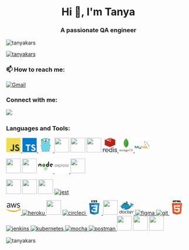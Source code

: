<h1 align="center">Hi 👋, I'm Tanya</h1>
<h3 align="center">A passionate QA engineer</h3>

<p align="left"> <img src="https://komarev.com/ghpvc/?username=tanyakars&label=Profile%20views&color=0e75b6&style=flat" alt="tanyakars" /> </p>

<p align="left"> <a href="https://github.com/ryo-ma/github-profile-trophy"><img src="https://github-profile-trophy.vercel.app/?username=tanyakars&theme=onedark" alt="tanyakars" /></a> </p>

<h3 align="left"> 📫 How to reach me:</h3>
<p align="left">
  <a href="mailto:83120590tk@gmail.com">
    <img src="https://img.shields.io/badge/83120590tk@gmail.com-c14438?style=flat-square&logo=Gmail&logoColor=white" alt="Gmail" />
  </a>
</p>



<h3 align="left">Connect with me:</h3>
<p align="left">
 <a href="https://www.linkedin.com/in/tanyakarsova"><img src="https://img.shields.io/badge/linkedin-%230077B5.svg?&style=for-the-badge&logo=linkedin&logoColor=white" height="40" ></a> 
</p>

<h3 align="left">Languages and Tools:</h3>
<p align="left">
<a href="https://developer.mozilla.org/en-US/docs/Web/JavaScript" target="_blank" rel="noreferrer"> <img src="https://raw.githubusercontent.com/devicons/devicon/master/icons/javascript/javascript-original.svg" alt="javascript" width="40" height="40"/> </a>
<a href="https://www.typescriptlang.org/" target="_blank" rel="noreferrer"> <img src="https://raw.githubusercontent.com/devicons/devicon/master/icons/typescript/typescript-original.svg" alt="typescript" width="40" height="40"/> </a> 
<a href="https://golang.org" target="_blank" rel="noreferrer"> <img src="https://raw.githubusercontent.com/devicons/devicon/master/icons/go/go-original.svg" alt="go" width="40" height="40"/> </a> 
<img src="https://cdn.jsdelivr.net/gh/devicons/devicon@latest/icons/python/python-original-wordmark.svg" width="40" height="40"/>
  
<img src="https://cdn.jsdelivr.net/gh/devicons/devicon@latest/icons/postgresql/postgresql-original-wordmark.svg" width="40" height="40"/>
<img src="https://cdn.jsdelivr.net/gh/devicons/devicon@latest/icons/prisma/prisma-original-wordmark.svg" width="40" height="40"/>
<a href="https://redis.io" target="_blank" rel="noreferrer"> <img src="https://raw.githubusercontent.com/devicons/devicon/master/icons/redis/redis-original-wordmark.svg" alt="redis" width="40" height="40"/> </a> 
 </a> <a href="https://www.mongodb.com/" target="_blank" rel="noreferrer"> <img src="https://raw.githubusercontent.com/devicons/devicon/master/icons/mongodb/mongodb-original-wordmark.svg" alt="mongodb" width="40" height="40"/> </a> <a href="https://www.mysql.com/" target="_blank" rel="noreferrer"> <img src="https://raw.githubusercontent.com/devicons/devicon/master/icons/mysql/mysql-original-wordmark.svg" alt="mysql" width="40" height="40"/> </a> </p>

<p align="left">
<img src="https://cdn.jsdelivr.net/gh/devicons/devicon@latest/icons/react/react-original-wordmark.svg" width="40" height="40"/>
<img src="https://cdn.jsdelivr.net/gh/devicons/devicon@latest/icons/vuejs/vuejs-original-wordmark.svg" width="40" height="40"/>
<a href="https://nodejs.org" target="_blank" rel="noreferrer"> <img src="https://raw.githubusercontent.com/devicons/devicon/master/icons/nodejs/nodejs-original-wordmark.svg" alt="nodejs" width="40" height="40"/> 
<a href="https://expressjs.com" target="_blank" rel="noreferrer"> <img src="https://raw.githubusercontent.com/devicons/devicon/master/icons/express/express-original-wordmark.svg" alt="express" width="40" height="40"/> </a> 
<img src="https://cdn.jsdelivr.net/gh/devicons/devicon@latest/icons/materialui/materialui-original.svg" width="40" height="40"/>
</p>
          
<p align="left">
<img src="https://cdn.jsdelivr.net/gh/devicons/devicon@latest/icons/cypressio/cypressio-original.svg" width="40" height="40"/>
<img src="https://cdn.jsdelivr.net/gh/devicons/devicon@latest/icons/puppeteer/puppeteer-original.svg" width="40" height="40"/>
<img src="https://images.credly.com/images/a5f357f3-1c50-43b0-a0bc-32a6a1aa898a/webdriverio.png" width="40" height="40"/>
<a href="https://jestjs.io" target="_blank" rel="noreferrer"> <img src="https://www.vectorlogo.zone/logos/jestjsio/jestjsio-icon.svg" alt="jest" width="40" height="40"/>      
</p>               

<p align="left">
<a href="https://aws.amazon.com" target="_blank" rel="noreferrer"> <img src="https://raw.githubusercontent.com/devicons/devicon/master/icons/amazonwebservices/amazonwebservices-original-wordmark.svg" alt="aws" width="40" height="40"/> </a>
<a href="https://heroku.com" target="_blank" rel="noreferrer"> <img src="https://www.vectorlogo.zone/logos/heroku/heroku-icon.svg" alt="heroku" width="40" height="40"/> </a> 
<img src="https://cdn.jsdelivr.net/gh/devicons/devicon@latest/icons/netlify/netlify-original-wordmark.svg" width="40" height="40"/>         
<a href="https://circleci.com" target="_blank" rel="noreferrer"> <img src="https://www.vectorlogo.zone/logos/circleci/circleci-icon.svg" alt="circleci" width="40" height="40"/> </a>
<a href="https://www.w3schools.com/css/" target="_blank" rel="noreferrer"> <img src="https://raw.githubusercontent.com/devicons/devicon/master/icons/css3/css3-original-wordmark.svg" alt="css3" width="40" height="40"/> </a> 
<img src="https://cdn.jsdelivr.net/gh/devicons/devicon@latest/icons/githubactions/githubactions-original.svg" width="40" height="40"/>
<a href="https://www.docker.com/" target="_blank" rel="noreferrer"> <img src="https://raw.githubusercontent.com/devicons/devicon/master/icons/docker/docker-original-wordmark.svg" alt="docker" width="40" height="40"/> </a>  
<a href="https://www.figma.com/" target="_blank" rel="noreferrer"> <img src="https://www.vectorlogo.zone/logos/figma/figma-icon.svg" alt="figma" width="40" height="40"/> </a> 
<a href="https://git-scm.com/" target="_blank" rel="noreferrer"> <img src="https://www.vectorlogo.zone/logos/git-scm/git-scm-icon.svg" alt="git" width="40" height="40"/> </a> 
<a href="https://www.w3.org/html/" target="_blank" rel="noreferrer"> <img src="https://raw.githubusercontent.com/devicons/devicon/master/icons/html5/html5-original-wordmark.svg" alt="html5" width="40" height="40"/> </a>  
<a href="https://www.jenkins.io" target="_blank" rel="noreferrer"> <img src="https://www.vectorlogo.zone/logos/jenkins/jenkins-icon.svg" alt="jenkins" width="40" height="40"/> </a> 
 </a> 
<a href="https://kubernetes.io" target="_blank" rel="noreferrer"> <img src="https://www.vectorlogo.zone/logos/kubernetes/kubernetes-icon.svg" alt="kubernetes" width="40" height="40"/> </a> 
<a href="https://mochajs.org" target="_blank" rel="noreferrer"> <img src="https://www.vectorlogo.zone/logos/mochajs/mochajs-icon.svg" alt="mocha" width="40" height="40"/> </a> 
<a href="https://postman.com" target="_blank" rel="noreferrer"> <img src="https://www.vectorlogo.zone/logos/getpostman/getpostman-icon.svg" alt="postman" width="40" height="40"/> </a> 
<img src="https://cdn.jsdelivr.net/gh/devicons/devicon@latest/icons/swagger/swagger-original.svg" width="40" height="40"/>
 <img src="https://cdn.jsdelivr.net/gh/devicons/devicon@latest/icons/confluence/confluence-plain-wordmark.svg" width="40" height="40"/>
 <img src="https://cdn.jsdelivr.net/gh/devicons/devicon@latest/icons/jira/jira-original-wordmark.svg" width="40" height="40"/>
    
</p>

<p><img align="center" src="https://github-readme-stats-tanyakars-projects.vercel.app/api/top-langs?username=tanyakars&show_icons=true&locale=en&layout=compact&theme=blue-green" alt="tanyakars" />
</p>
